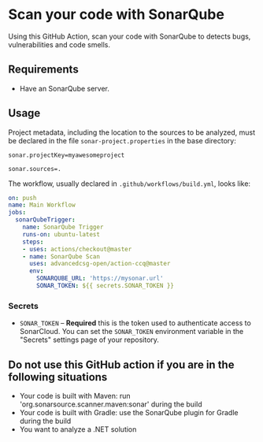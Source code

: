 # Scan your code with SonarQube

Using this GitHub Action, scan your code with SonarQube to detects bugs, vulnerabilities and code smells.

## Requirements

* Have an SonarQube server.

## Usage

Project metadata, including the location to the sources to be analyzed, must be declared in the file `sonar-project.properties` in the base directory:

```properties
sonar.projectKey=myawesomeproject

sonar.sources=.
```

The workflow, usually declared in `.github/workflows/build.yml`, looks like:

```yaml
on: push
name: Main Workflow
jobs:
  sonarQubeTrigger:
    name: SonarQube Trigger
    runs-on: ubuntu-latest
    steps:
    - uses: actions/checkout@master
    - name: SonarQube Scan
      uses: advancedcsg-open/action-ccq@master
      env:
        SONARQUBE_URL: 'https://mysonar.url'
        SONAR_TOKEN: ${{ secrets.SONAR_TOKEN }}
```

### Secrets

- `SONAR_TOKEN` – **Required** this is the token used to authenticate access to SonarCloud. You can set the `SONAR_TOKEN` environment variable in the "Secrets" settings page of your repository.

## Do not use this GitHub action if you are in the following situations

* Your code is built with Maven: run 'org.sonarsource.scanner.maven:sonar' during the build
* Your code is built with Gradle: use the SonarQube plugin for Gradle during the build
* You want to analyze a .NET solution
